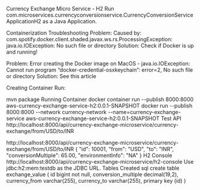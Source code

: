 Currency Exchange Micro Service - H2
Run com.microservices.currencyconversionservice.CurrencyConversionServiceApplicationH2 as a Java Application.

Containerization
Troubleshooting
Problem: Caused by: com.spotify.docker.client.shaded.javax.ws.rs.ProcessingException: java.io.IOException: No such file or directory
Solution: Check if Docker is up and running!

Problem: Error creating the Docker image on MacOS - java.io.IOException: Cannot run program “docker-credential-osxkeychain”: error=2, No such file or directory
Solution: See this article

Creating Container
Run:

mvn package
Running Container
docker container run --publish 8000:8000 aws-currency-exchange-service-h2:0.0.1-SNAPSHOT
docker run --publish 8000:8000 --network currency-network --name=currency-exchange-service aws-currency-exchange-service-h2:0.0.1-SNAPSHOT
Test API
http://localhost:8000/api/currency-exchange-microservice/currency-exchange/from/USD/to/INR

http://localhost:8000/api/currency-exchange-microservice/currency-exchange/from/USD/to/INR
{
  "id": 10001,
  "from": "USD",
  "to": "INR",
  "conversionMultiple": 65.00,
  "environmentInfo": "NA"
}
H2 Console
http://localhost:8000/api/currency-exchange-microservice/h2-console
Use jdbc:h2:mem:testdb as the JDBC URL.
Tables Created
sql
create table exchange_value 
(
	id bigint not null, 
	conversion_multiple decimal(19,2), 
	currency_from varchar(255), 
	currency_to varchar(255), 
	primary key (id)
)
